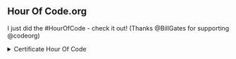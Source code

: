 ## Hour Of Code.org
I just did the #HourOfCode - check it out! (Thanks @BillGates for supporting @codeorg) 

<details>
  <summary>Certificate Hour Of Code</summary>

<p align="center">
  <img src="https://github.com/diegoppz/senacJS/blob/main/arqsp/ourOfCode-01-eyJuYW1lIjoiRGllZ28gVW1iZWxpbm8iLCJjb3Vyc2UiOiJob3Vyb2Zjb2RlIiwiZG9ub3IiOiJJbmZvc3lzIEZvdW5kYXRpb24gVVNBIn0=.jpg">
</p>

[Certificate Validator](https://studio.code.org/certificates/eyJuYW1lIjoiRGllZ28gVW1iZWxpbm8iLCJjb3Vyc2UiOiJob3Vyb2Zjb2RlIiwiZG9ub3IiOiJJbmZvc3lzIEZvdW5kYXRpb24gVVNBIn0) 

## (3) Write your first computer program "Classic Maze" 
>  [How to plan your Hour of Code](https://hourofcode.com/br/how-to)
>  [Curriculum](https://curriculum.code.org/pt-br/hoc/plugged/9/)
>  [Init project](https://studio.code.org/hoc/1)
>  [Continuous](https://studio.code.org/s/course2)

Learn the basic concepts of Computer Science with drag and drop programming. This is a game-like, self-directed tutorial starring video lectures by Bill Gates, Mark Zuckerberg, Angry Birds and Plants vs. Zombies. Learn repeat-loops, conditionals, and basic algorithms. Available in 37 languages.
[Program Content](https://studio.code.org/s/hourofcode/lessons/1)

## (16) FlappyBird game
[FlappyBird Game Project](https://studio.code.org/c/2262938109)
Confira o jogo de Flappy que fiz. (Obrigado @microsoft por apoiar @codeorg) #FlappyCode

<p align="center">
  <img src="https://github.com/diegoppz/senacJS/blob/main/arqsp/Anima%C3%A7%C3%A3oMITCODE2.gif">
</p>

[emit](https://studio.code.org/congrats?i=_1_e6461769195c8429bd90735f7e2780ec&s=ZmxhcHB5)


### Others code learn

[ ]  [codeCademy](https://www.codecademy.com/learn/welcome-to-codecademy)
[  ]  [processing](https://processing.org/)
[   ]  [calculate](https://education.ti.com/en/activities/ti-codes)
[x]  [CS50's Introduction to Computer Science](https://www.edx.org/learn/computer-science/harvard-university-cs50-s-introduction-to-computer-science)

# Author
| [<img src="https://avatars.githubusercontent.com/u/54283429?v=4&size=64" width=115><br><sub>Diego Umbelino</sub>](https://github.com/diegoppz) |
| :---: |

</details>
